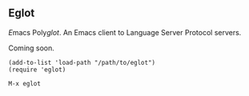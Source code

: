 Eglot
-----

*E*macs Poly*glot*. An Emacs client to Language Server Protocol servers.

Coming soon.

```
(add-to-list 'load-path "/path/to/eglot")
(require 'eglot)

M-x eglot
```
